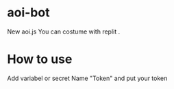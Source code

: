 # aoi-bot
New aoi.js 
You can costume with replit .

# How to use 

Add variabel or secret
Name "Token" and put your token
